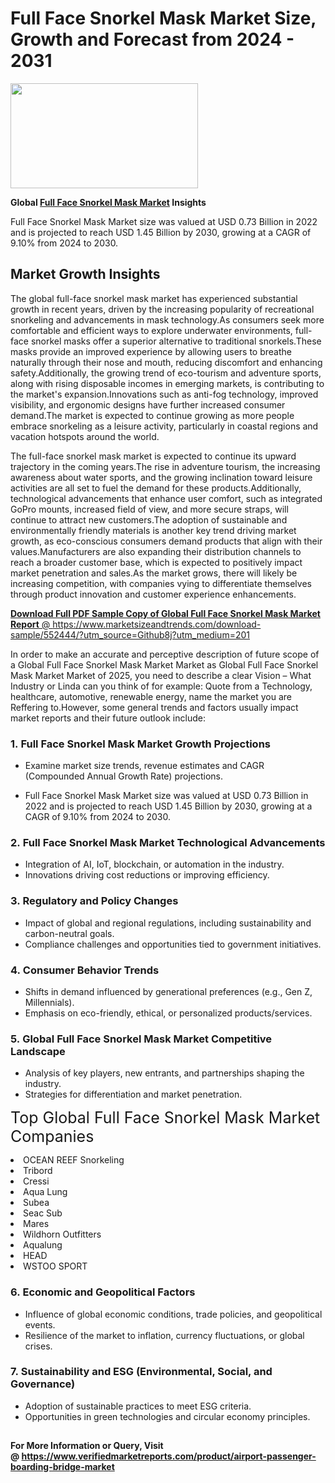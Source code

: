 <H1>Full Face Snorkel Mask Market Size, Growth and Forecast from 2024 - 2031</H1><img class="aligncenter size-medium wp-image-584254" src="https://thirdeyenews.in/wp-content/uploads/2024/09/Global-Market-Research-300x168.jpeg" alt="" width="300" height="168" /><p><strong>Global&nbsp;<a href="https://www.marketsizeandtrends.com/download-sample/552444/?utm_source=Github8j?utm_medium=201">Full Face Snorkel Mask Market</a> Insights</strong></p><p>Full Face Snorkel Mask Market size was valued at USD 0.73 Billion in 2022 and is projected to reach USD 1.45 Billion by 2030, growing at a CAGR of 9.10% from 2024 to 2030.</p><p><h2>Market Growth Insights</h2> <p>The global full-face snorkel mask market has experienced substantial growth in recent years, driven by the increasing popularity of recreational snorkeling and advancements in mask technology.As consumers seek more comfortable and efficient ways to explore underwater environments, full-face snorkel masks offer a superior alternative to traditional snorkels.These masks provide an improved experience by allowing users to breathe naturally through their nose and mouth, reducing discomfort and enhancing safety.Additionally, the growing trend of eco-tourism and adventure sports, along with rising disposable incomes in emerging markets, is contributing to the market's expansion.Innovations such as anti-fog technology, improved visibility, and ergonomic designs have further increased consumer demand.The market is expected to continue growing as more people embrace snorkeling as a leisure activity, particularly in coastal regions and vacation hotspots around the world.</p> <p><a href="#"></a></p> <p>The full-face snorkel mask market is expected to continue its upward trajectory in the coming years.The rise in adventure tourism, the increasing awareness about water sports, and the growing inclination toward leisure activities are all set to fuel the demand for these products.Additionally, technological advancements that enhance user comfort, such as integrated GoPro mounts, increased field of view, and more secure straps, will continue to attract new customers.The adoption of sustainable and environmentally friendly materials is another key trend driving market growth, as eco-conscious consumers demand products that align with their values.Manufacturers are also expanding their distribution channels to reach a broader customer base, which is expected to positively impact market penetration and sales.As the market grows, there will likely be increasing competition, with companies vying to differentiate themselves through product innovation and customer experience enhancements.</p> <p><a href="#"></p><p><span class=""><strong>Download Full PDF Sample Copy of Global Full Face Snorkel Mask Market Report</strong> @ <a href="https://www.marketsizeandtrends.com/download-sample/552444/?utm_source=Github8j?utm_medium=201" target="_blank">https://www.marketsizeandtrends.com/download-sample/552444/?utm_source=Github8j?utm_medium=201</a></span></p><p>In order to make an accurate and perceptive description of future scope of a Global&nbsp;Full Face Snorkel Mask Market Market as Global&nbsp;Full Face Snorkel Mask Market Market of 2025, you need to describe a clear Vision &ndash; What Industry or Linda can you think of for example: Quote from a Technology, healthcare, automotive, renewable energy, name the market you are Reffering to.However, some general trends and factors usually impact market reports and their future outlook include:</p><h3>1.&nbsp;<strong>Full Face Snorkel Mask Market Growth Projections</strong></h3><ul><li>Examine market size trends, revenue estimates and CAGR (Compounded Annual Growth Rate) projections.</li><li><p>Full Face Snorkel Mask Market size was valued at USD 0.73 Billion in 2022 and is projected to reach USD 1.45 Billion by 2030, growing at a CAGR of 9.10% from 2024 to 2030.</p></li></ul><h3>2.&nbsp;<strong>Full Face Snorkel Mask Market Technological Advancements</strong></h3><ul><li>Integration of AI, IoT, blockchain, or automation in the industry.</li><li>Innovations driving cost reductions or improving efficiency.</li></ul><h3>3.&nbsp;<strong>Regulatory and Policy Changes</strong></h3><ul><li>Impact of global and regional regulations, including sustainability and carbon-neutral goals.</li><li>Compliance challenges and opportunities tied to government initiatives.</li></ul><h3>4.&nbsp;<strong>Consumer Behavior Trends</strong></h3><ul><li>Shifts in demand influenced by generational preferences (e.g., Gen Z, Millennials).</li><li>Emphasis on eco-friendly, ethical, or personalized products/services.</li></ul><h3>5.&nbsp;<strong>Global Full Face Snorkel Mask Market Competitive Landscape</strong></h3><ul><li>Analysis of key players, new entrants, and partnerships shaping the industry.</li><li>Strategies for differentiation and market penetration.</li></ul><p data-pm-slice="1 1 []"><span style="color: inherit; font-family: inherit; font-size: 25px;">Top Global Full Face Snorkel Mask Market Companies</span></p><div class="" data-test-id=""><p><li>OCEAN REEF Snorkeling</li><li> Tribord</li><li> Cressi</li><li> Aqua Lung</li><li> Subea</li><li> Seac Sub</li><li> Mares</li><li> Wildhorn Outfitters</li><li> Aqualung</li><li> HEAD</li><li> WSTOO SPORT</li></p></div><h3>6.&nbsp;<strong>Economic and Geopolitical Factors</strong></h3><ul><li>Influence of global economic conditions, trade policies, and geopolitical events.</li><li>Resilience of the market to inflation, currency fluctuations, or global crises.</li></ul><h3>7.&nbsp;<strong>Sustainability and ESG (Environmental, Social, and Governance)</strong></h3><ul><li>Adoption of sustainable practices to meet ESG criteria.</li><li>Opportunities in green technologies and circular economy principles.</li></ul><h2><strong style="font-size: 14px;">For More Information or Query, Visit @&nbsp;</strong><a style="background-color: #ffffff; font-size: 14px;" href="https://www.marketsizeandtrends.com/report/full-face-snorkel-mask-market/" target="_blank">https://www.verifiedmarketreports.com/product/airport-passenger-boarding-bridge-market</a></h2>